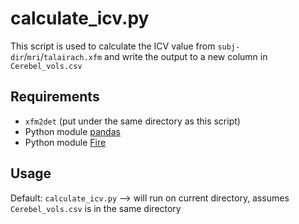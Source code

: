 # calculate_icv.py
This script is used to calculate the ICV value from `subj-dir`/`mri`/`talairach.xfm` and write the output to a new column in `Cerebel_vols.csv`

## Requirements
* `xfm2det` (put under the same directory as this script)
* Python module [pandas](https://pandas.pydata.org/)
* Python module [Fire](https://github.com/google/python-fire)

## Usage
Default:
`calculate_icv.py` --> will run on current directory, assumes `Cerebel_vols.csv` is in the same directory

